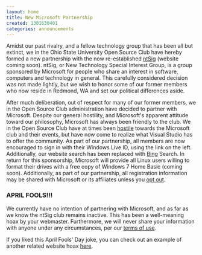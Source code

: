 ```yaml
---
layout: home
title: New Microsoft Partnership
created: 1301630401
categories: announcements
---
```

<p>Amidst our past rivalry, and a fellow technology group that has been all but extinct, we in the Ohio State University Open Source Club have hereby formed a new partnership with the now re-established <a href="http://mail.cse.ohio-state.edu/mailman/listinfo/ntsig">ntSig</a> (website coming soon). ntSig, or New Technology Special Interest Group, is a group sponsored by Microsoft for people who share an interest in software, computers and technology in general. This carefully considered decision was not made lightly, but we wish to honor some of our former members who now reside in Redmond, WA and set our political differences aside.</p>

<p>After much deliberation, out of respect for many of our former members, we in the Open Source Club administration have decided to partner with Microsoft. Despite our general hostility, and Microsoft's apparent attitude toward our philosophy, Microsoft has always been friendly to the club. We in the Open Source Club have at times been <a href="/vista">hostile</a> towards the Microsoft club and their events, but have now come to realize what Visual Studio has to offer the community. As part of our partnership, all members are now encouraged to sign in with their Windows Live ID, using the link on the left. Additionally, our website search has been replaced with <a href="http://www.bing.com/">Bing</a> Search. In return for this sponsorship, Microsoft will provide all Linux users willing to format their drives with a free copy of Windows 7 Home Basic (coming soon). Additionally, as part of our partnership, all registration information may be shared with Microsoft or its affiliates unless you <a href="/ntsig">opt out</a>.</p>
<!--break-->
<h3>APRIL FOOLS!!!</h3>
<p>We currently have no intention of partnering with Microsoft, and as far as we know the ntSig club remains inactive. This has been a well-meaning hoax by your webmaster. Furthermore, we will never share your information with anyone under any circumstances, per our <a href="/rules">terms of use</a>.</p>
<p>If you liked this April Fools' Day joke, you can check out an example of another related website hoax <a href="http://www.youtube.com/watch?v=dQw4w9WgXcQ">here</a>.</p>

